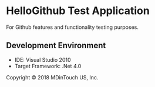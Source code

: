 # HelloGithub Test Application
For Github features and functionality testing purposes.

## Development Environment

* IDE: Visual Studio 2010
* Target Framework: .Net 4.0

Copyright &copy; 2018 MDinTouch US, Inc.
